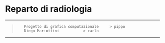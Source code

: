 # Reparto di radiologia
- - -

>		 Progetto di grafica computazionale 	> pippo
>		 Diego Mariottini			> carlo

- - -

